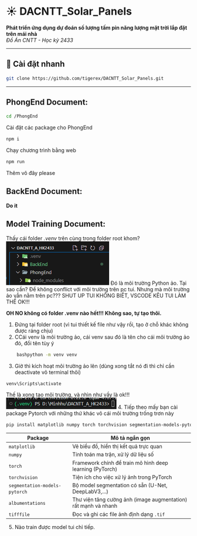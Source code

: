 # ☀️ **DACNTT_Solar_Panels**
**Phát triển ứng dụng dự đoán số lượng tấm pin năng lượng mặt trời lắp đặt trên mái nhà**  
_Đồ Án CNTT - Học kỳ 2433_

---

## 🚀 Cài đặt nhanh

```bash
git clone https://github.com/tigerex/DACNTT_Solar_Panels.git
```
---
## PhongEnd Document:
```bash 
cd /PhongEnd
```
Cài đặt các package cho PhongEnd
```bash
npm i   
```
Chạy chương trình bằng web
```bash
npm run 
```
Thêm vô đây please

## BackEnd Document:
**Do it**

## Model Training Document:
Thấy cái folder *.venv* trên cùng trong folder root khom?
![Look!](image-1.png)
Đó là môi trường Python ảo. Tại sao cần? Để không conflict với môi trường trên pc tui. 
Nhưng mà môi trường ảo vẫn nằm trên pc??? SHUT UP TUI KHÔNG BIẾT, VSCODE KÊU TUI LÀM THẾ OK!!!

**OH NO không có folder .venv nào hết!!! Không sao, tự tạo thôi.**

1. Đứng tại folder root (vì tui thiết kế file như vậy rồi, tạo ở chỗ khác không được ráng chịu)
2. CCái venv là môi trường ảo, cái venv sau đó là tên cho cái môi trường ảo đó, đổi tên tùy ý
```bash 
    bashpython -m venv venv
``` 
3. Giờ thì kích hoạt môi trường ảo lên (dùng xong tắt nó đi thì chỉ cần deactivate vô terminal thôi)
```bash
venv\Scripts\activate
```
Thế là xong tạo môi trường, và nhìn như vầy là ok!!!
![Môi trường ảo đang hoạt động](image.png)
4. Tiếp theo mấy bạn cài package Pytorch với những thứ khác vô cái môi trường trống trơn này
```bash
pip install matplotlib numpy torch torchvision segmentation-models-pytorch albumentations tifffile
```
| Package                       | Mô tả ngắn gọn                                                 |
| ----------------------------- | -------------------------------------------------------------- |
| `matplotlib`                  | Vẽ biểu đồ, hiển thị kết quả trực quan                         |
| `numpy`                       | Tính toán ma trận, xử lý dữ liệu số                            |
| `torch`                       | Framework chính để train mô hình deep learning (PyTorch)       |
| `torchvision`                 | Tiện ích cho việc xử lý ảnh trong PyTorch                      |
| `segmentation-models-pytorch` | Bộ model segmentation có sẵn (U-Net, DeepLabV3,...)            |
| `albumentations`              | Thư viện tăng cường ảnh (image augmentation) rất mạnh và nhanh |
| `tifffile`                    | Đọc và ghi các file ảnh định dạng `.tif`                       |

5. Nào train được model tui chỉ tiếp.